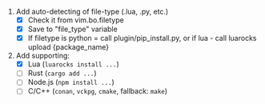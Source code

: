1. Add auto-detecting of file-type (.lua, .py, etc.)  
    - [x] Check it from vim.bo.filetype  
    - [x] Save to "file_type" variable  
    - [x] If filetype is python = call plugin/pip_install.py, or if lua - call luarocks upload {package_name}
2. Add supporting: 
    - [x] Lua (`luarocks install ...`)
    - [ ] Rust (`cargo add ...`)
    - [ ] Node.js (`npm install ...`)
    - [ ] C/C++ (`conan`, `vckpg`, `cmake`, fallback: `make`)
